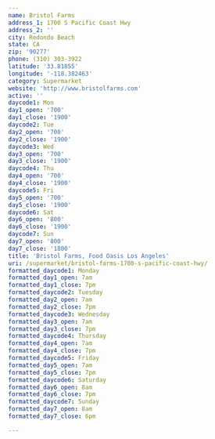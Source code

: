 ```yaml
---
name: Bristol Farms
address_1: 1700 S Pacific Coast Hwy
address_2: ''
city: Redondo Beach
state: CA
zip: '90277'
phone: (310) 303-3922
latitude: '33.81855'
longitude: '-118.382463'
category: Supermarket
website: 'http://www.bristolfarms.com'
active: ''
daycode1: Mon
day1_open: '700'
day1_close: '1900'
daycode2: Tue
day2_open: '700'
day2_close: '1900'
daycode3: Wed
day3_open: '700'
day3_close: '1900'
daycode4: Thu
day4_open: '700'
day4_close: '1900'
daycode5: Fri
day5_open: '700'
day5_close: '1900'
daycode6: Sat
day6_open: '800'
day6_close: '1900'
daycode7: Sun
day7_open: '800'
day7_close: '1800'
title: 'Bristol Farms, Food Oasis Los Angeles'
uri: /supermarket/bristol-farms-1700-s-pacific-coast-hwy/
formatted_daycode1: Monday
formatted_day1_open: 7am
formatted_day1_close: 7pm
formatted_daycode2: Tuesday
formatted_day2_open: 7am
formatted_day2_close: 7pm
formatted_daycode3: Wednesday
formatted_day3_open: 7am
formatted_day3_close: 7pm
formatted_daycode4: Thursday
formatted_day4_open: 7am
formatted_day4_close: 7pm
formatted_daycode5: Friday
formatted_day5_open: 7am
formatted_day5_close: 7pm
formatted_daycode6: Saturday
formatted_day6_open: 8am
formatted_day6_close: 7pm
formatted_daycode7: Sunday
formatted_day7_open: 8am
formatted_day7_close: 6pm

---
```




